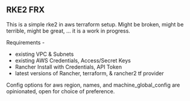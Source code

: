 ## RKE2 FRX

This is a simple rke2 in aws terraform setup.
Might be broken, might be terrible, might be great,
... it is a work in progress.

Requirements - 
  * existing VPC & Subnets
  * existing AWS Credentials, Access/Secret Keys
  * Rancher Install with Credentials, API Token
  * latest versions of Rancher, terraform, & rancher2 tf provider

Config options for aws region, names, and machine_global_config are opinionated, open for choice of preference.

